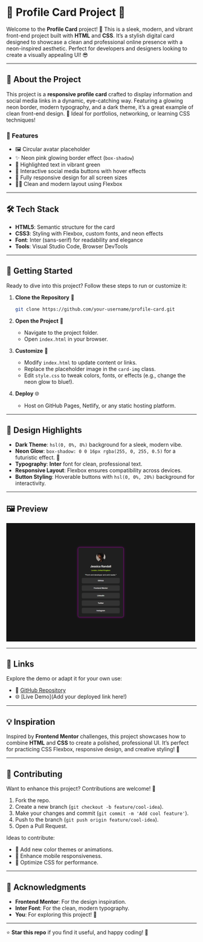 # 🌟 Profile Card Project 🌟

Welcome to the **Profile Card** project! 🚀 This is a sleek, modern, and vibrant front-end project built with **HTML** and **CSS**. It’s a stylish digital card designed to showcase a clean and professional online presence with a neon-inspired aesthetic. Perfect for developers and designers looking to create a visually appealing UI! 😎

---

## 📖 About the Project

This project is a **responsive profile card** crafted to display information and social media links in a dynamic, eye-catching way. Featuring a glowing neon border, modern typography, and a dark theme, it’s a great example of clean front-end design. 🌌 Ideal for portfolios, networking, or learning CSS techniques!

### 🎯 Features
- 🖼️ Circular avatar placeholder
- ✨ Neon pink glowing border effect (`box-shadow`)
- 📍 Highlighted text in vibrant green
- 🔗 Interactive social media buttons with hover effects
- 📱 Fully responsive design for all screen sizes
- 🧑‍💻 Clean and modern layout using Flexbox

---

## 🛠️ Tech Stack
- **HTML5**: Semantic structure for the card
- **CSS3**: Styling with Flexbox, custom fonts, and neon effects
- **Font**: Inter (sans-serif) for readability and elegance
- **Tools**: Visual Studio Code, Browser DevTools

---

## 🚀 Getting Started

Ready to dive into this project? Follow these steps to run or customize it:

1. **Clone the Repository** 🐙
   ```bash
   git clone https://github.com/your-username/profile-card.git
   ```

2. **Open the Project** 📂
   - Navigate to the project folder.
   - Open `index.html` in your browser.

3. **Customize** 🎨
   - Modify `index.html` to update content or links.
   - Replace the placeholder image in the `card-img` class.
   - Edit `style.css` to tweak colors, fonts, or effects (e.g., change the neon glow to blue!).

4. **Deploy** 🌐
   - Host on GitHub Pages, Netlify, or any static hosting platform.

---

## 🎨 Design Highlights
- **Dark Theme**: `hsl(0, 0%, 8%)` background for a sleek, modern vibe.
- **Neon Glow**: `box-shadow: 0 0 16px rgba(255, 0, 255, 0.5)` for a futuristic effect. 💖
- **Typography**: **Inter** font for clean, professional text.
- **Responsive Layout**: Flexbox ensures compatibility across devices.
- **Button Styling**: Hoverable buttons with `hsl(0, 0%, 20%)` background for interactivity.

---

## 🖼️ Preview
<img src="preview.png" alt="screenshot" width=500px>

---

## 🔗 Links
Explore the demo or adapt it for your own use:
- 🐙 [GitHub Repository](https://github.com/nisargvekariya01/Social_Links_Profiles)
- 🌐 [Live Demo](Add your deployed link here!)

---

## 💡 Inspiration
Inspired by **Frontend Mentor** challenges, this project showcases how to combine **HTML** and **CSS** to create a polished, professional UI. It’s perfect for practicing CSS Flexbox, responsive design, and creative styling! 💪

---

## 🤝 Contributing
Want to enhance this project? Contributions are welcome! 🙌
1. Fork the repo.
2. Create a new branch (`git checkout -b feature/cool-idea`).
3. Make your changes and commit (`git commit -m 'Add cool feature'`).
4. Push to the branch (`git push origin feature/cool-idea`).
5. Open a Pull Request.

Ideas to contribute:
- 🎨 Add new color themes or animations.
- 📱 Enhance mobile responsiveness.
- 🔧 Optimize CSS for performance.

---

## 🌈 Acknowledgments
- **Frontend Mentor**: For the design inspiration.
- **Inter Font**: For the clean, modern typography.
- **You**: For exploring this project! 🥰

---

⭐ **Star this repo** if you find it useful, and happy coding! 🚀
